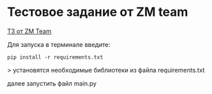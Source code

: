 # Тестовое задание от ZM team
<a href="https://docs.google.com/document/d/1n11Jvf4RJCwbA5eJkoOnFgZfeN3TwUSRG2suuDU1rn0/"> ТЗ от ZM Team </a>
<p>Для запуска в терминале введите:</p>

```
pip install -r requirements.txt
```
<p>
> установятся необходимые библиотеки из файла requirements.txt
</p>
<p>далее запустить файл main.py</p>
